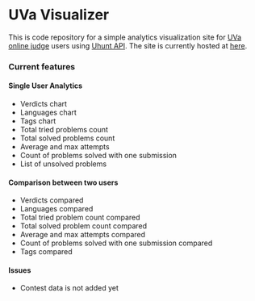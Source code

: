# UVa Visualizer

This is code repository for a simple analytics visualization site for [UVa online judge](https://onlinejudge.org/) users using [Uhunt API](https://uhunt.onlinejudge.org/api). The site is currently hosted at [here](https://uvaviz.netlify.com/).

### Current features

#### Single User Analytics
* Verdicts chart
* Languages chart
* Tags chart
* Total tried problems count
* Total solved problems count
* Average and max attempts
* Count of problems solved with one submission
* List of unsolved problems

#### Comparison between two users
* Verdicts compared
* Languages compared
* Total tried problem count compared
* Total solved problem count compared
* Average and max attempts compared
* Count of problems solved with one submission compared
* Tags compared

#### Issues
* Contest data is not added yet
